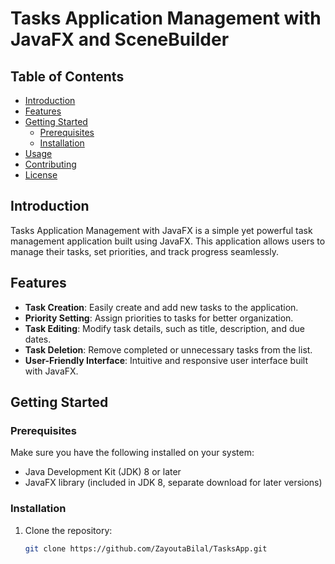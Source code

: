 
# Tasks Application Management with JavaFX and SceneBuilder

## Table of Contents
- [Introduction](#introduction)
- [Features](#features)
- [Getting Started](#getting-started)
  - [Prerequisites](#prerequisites)
  - [Installation](#installation)
- [Usage](#usage)
- [Contributing](#contributing)
- [License](#license)

## Introduction
Tasks Application Management with JavaFX is a simple yet powerful task management application built using JavaFX. This application allows users to manage their tasks, set priorities, and track progress seamlessly.

## Features
- **Task Creation**: Easily create and add new tasks to the application.
- **Priority Setting**: Assign priorities to tasks for better organization.
- **Task Editing**: Modify task details, such as title, description, and due dates.
- **Task Deletion**: Remove completed or unnecessary tasks from the list.
- **User-Friendly Interface**: Intuitive and responsive user interface built with JavaFX.

## Getting Started
### Prerequisites
Make sure you have the following installed on your system:
- Java Development Kit (JDK) 8 or later
- JavaFX library (included in JDK 8, separate download for later versions)

### Installation
1. Clone the repository:
   ```bash
   git clone https://github.com/ZayoutaBilal/TasksApp.git
